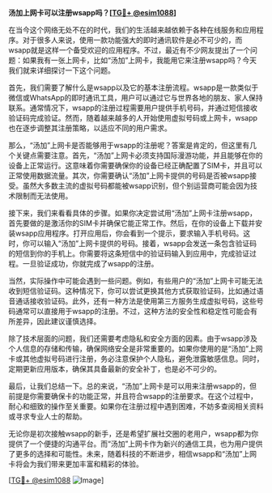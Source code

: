 **汤加上网卡可以注册wsapp吗？[[TG💪+ @esim1088](https://t.me/s/esim1088)]**

在当今这个网络无处不在的时代，我们的生活越来越依赖于各种在线服务和应用程序。对于很多人来说，使用一款功能强大的即时通讯软件是必不可少的，而wsapp就是这样一个备受欢迎的应用程序。不过，最近有不少网友提出了一个问题：如果我有一张上网卡，比如“汤加”上网卡，我能用它来注册wsapp吗？今天我们就来详细探讨一下这个问题。

首先，我们需要了解什么是wsapp以及它的基本注册流程。wsapp是一款类似于微信或WhatsApp的即时通讯工具，用户可以通过它与世界各地的朋友、家人保持联系。通常情况下，wsapp的注册过程需要用户提供手机号码，并通过短信接收验证码完成验证。然而，随着越来越多的人开始使用虚拟号码或上网卡，wsapp也在逐步调整其注册策略，以适应不同的用户需求。

那么，“汤加”上网卡是否能够用于wsapp的注册呢？答案是肯定的，但这里有几个关键点需要注意。首先，“汤加”上网卡必须支持国际漫游功能，并且能够在你的设备上正常运行。这意味着你需要确保你的设备已经正确配置了SIM卡，并且可以正常使用数据流量。其次，你需要确认“汤加”上网卡提供的号码是否被wsapp接受。虽然大多数主流的虚拟号码都能被wsapp识别，但个别运营商可能会因为技术限制而无法使用。

接下来，我们来看看具体的步骤。如果你决定尝试用“汤加”上网卡注册wsapp，首先要做的是激活你的SIM卡并确保它能正常工作。然后，在你的设备上下载并安装wsapp应用程序。打开应用后，你会看到一个提示，要求输入手机号码。这时，你可以输入“汤加”上网卡提供的号码。接着，wsapp会发送一条包含验证码的短信到你的手机上。你需要将这条短信中的验证码输入到应用中，完成验证过程。一旦验证成功，你就完成了wsapp的注册。

当然，实际操作中可能会遇到一些问题。例如，有些用户的“汤加”上网卡可能无法收到短信验证码。这种情况下，你可以尝试更换其他方式获取验证码，比如通过语音通话接收验证码。此外，还有一种方法是使用第三方服务生成虚拟号码，这些号码通常可以直接用于wsapp的注册。不过，这种方法的安全性和稳定性可能会有所差异，因此建议谨慎选择。

除了技术层面的问题，我们还需要考虑隐私和安全方面的因素。由于wsapp涉及个人信息的存储和传输，确保网络安全是非常重要的。如果你使用的是“汤加”上网卡或其他虚拟号码进行注册，务必注意保护个人隐私，避免泄露敏感信息。同时，定期更新应用版本，确保其具备最新的安全补丁，也是必不可少的。

最后，让我们总结一下。总的来说，“汤加”上网卡是可以用来注册wsapp的，但前提是你需要确保卡的功能正常，并且符合wsapp的注册要求。在这个过程中，耐心和细致的操作至关重要。如果你在注册过程中遇到困难，不妨多查阅相关资料或寻求专业人士的帮助。

无论你是初次接触wsapp的新手，还是希望扩展社交圈的老用户，wsapp都为你提供了一个便捷的沟通平台。而“汤加”上网卡作为新兴的通信工具，也为用户提供了更多的选择和可能性。未来，随着科技的不断进步，相信wsapp和“汤加”上网卡将会为我们带来更加丰富和精彩的体验。

[[TG💪+ @esim1088](https://t.me/s/esim1088) ![Image](https://i.postimg.cc/4NQfJmqS/Snipaste-2025-05-13-00-14-12.png)]